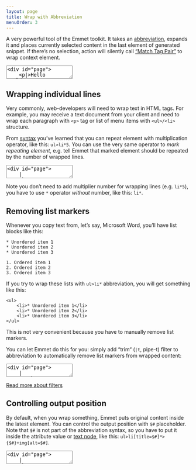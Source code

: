 ```yaml
---
layout: page
title: Wrap with Abbreviation
menuOrder: 3
---
```

A very powerful tool of the Emmet toolkit. It takes an [abbreviation](/abbreviations/), expands it and places currently selected content in the last element of generated snippet. If there’s no selection, action will silently call [“Match Tag Pair”](/actions/match-pair/) to wrap context element.

<textarea class="movie-def">
&lt;div id="page"&gt;
	&lt;p|&gt;Hello world&lt;/p&gt;
&lt;/div&gt;
~~~
tooltip: Place caret inside tag (or tag content) you want to wrap and run “Wrap with Abbreviation” action
prompt: {text: '.wrapper>h1{Title}+.content', title: 'Enter abbreviation'}  ::: “Wrap with Abbreviation” (Shift-Cmd-A)
run: {command: function(editor){CodeMirror.commands.wrapWithAbbreviation(editor, 'div.wrapper>h1{Title}+.content');}}
</textarea>

## Wrapping individual lines

Very commonly, web-developers will need to wrap text in HTML tags. For example, you may receive a text document from your client and need to wrap each paragraph with `<p>` tag or list of menu items with `<ul>/<li>` structure.

From [syntax](/abbreviations/syntax/) you’ve learned that you can repeat element with multiplication operator, like this: `ul>li*5`. You can use the very same operator to _mark repeating element_, e.g. tell Emmet that marked element should be repeated by the number of wrapped lines.

<textarea class="movie-def">
&lt;div id="page"&gt;
	|
	About
	News
	Products
	Contacts
	
	Lorem ipsum dolor sit amet.
&lt;/div&gt;
~~~
tooltip: Select lines you want to wrap.
moveTo: 2:4
select: 5:13
wait: 1000
tooltip: Call “Wrap with Abbreviation” action and enter abbreviation with repeated element marked with <em>\*</em>
prompt: {text: 'nav>ul.nav>li.nav-item$\*>a', title: 'Enter abbreviation'}  ::: “Wrap with Abbreviation” (Shift-Cmd-A)
run: {command: function(editor){CodeMirror._wrapWithAbbreviation(editor, 'nav>ul.nav>li.nav-item$\*>a');}}
</textarea>

Note you don’t need to add multiplier number for wrapping lines (e.g. `li*5`), you have to use `*` operator _without_ number, like this: `li*`.

## Removing list markers

Whenever you copy text from, let’s say, Microsoft Word, you’ll have list blocks like this:

	* Unordered item 1
	* Unordered item 2
	* Unordered item 3
	
	1. Ordered item 1
	2. Ordered item 2
	3. Ordered item 3
	
If you try to wrap these lists with `ul>li*` abbreviation, you will get something like this:

	<ul>
		<li>* Unordered item 1</li>
		<li>* Unordered item 2</li>
		<li>* Unordered item 3</li>
	</ul>
	
This is not very convenient because you have to manually remove list markers.

You can let Emmet do this for you: simply add “trim“ (`|t`, pipe-t) filter to abbreviation to automatically remove list markers from wrapped content:

<textarea class="movie-def">
&lt;div id="page"&gt;
	|
	1. About
	2. News
	3. Products
	4. Contacts
	
	Lorem ipsum dolor sit amet.
&lt;/div&gt;
~~~
tooltip: Select lines you want to wrap.
moveTo: 2:4
select: 5:15
wait: 1000
tooltip: Call “Wrap with Abbreviation” action and enter abbreviation with  <em>|t</em> filter at the end
prompt: {text: 'ul.nav>li.nav-item$\*>a|t', title: 'Enter abbreviation'}  ::: “Wrap with Abbreviation” (Shift-Cmd-A)
run: {command: function(editor){CodeMirror._wrapWithAbbreviation(editor, 'ul.nav>li.nav-item$\*>a|t');}}
</textarea>

[Read more about filters](/filters/)

## Controlling output position

By default, when you wrap something, Emmet puts original content inside the latest element. You can control the output position with `$#` placeholder. Note that `$#` is not part of the abbreviation syntax, so you have to put it inside the attribute value or [text node](/abbreviations/syntax/), like this: `ul>li[title=$#]*>{$#}+img[alt=$#]`.

<textarea class="movie-def">
&lt;div id="page"&gt;
	|
	About
	News
	Products
	Contacts
	
	Lorem ipsum dolor sit amet.
&lt;/div&gt;
~~~
tooltip: Select lines you want to wrap.
moveTo: 2:4
select: 5:13
wait: 1000
tooltip: Call “Wrap with Abbreviation” action and enter abbreviation with repeated element marked with <em>\*</em> and <em>$#</em> placeholder
prompt: {text: 'ul>li[title=$#]\*>{$#}+img[alt=$#]', title: 'Enter abbreviation'}  ::: “Wrap with Abbreviation” (Shift-Cmd-A)
run: {command: function(editor){CodeMirror._wrapWithAbbreviation(editor, 'ul>li[title=$#]\*>{$#}+img[alt=$#]');}}
</textarea>